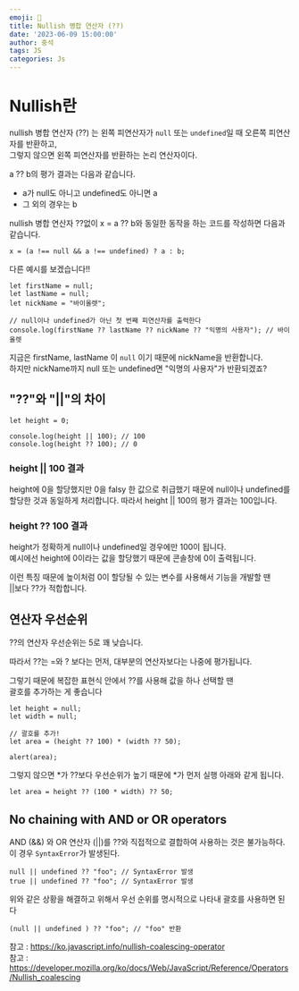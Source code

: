 ```yaml
---
emoji: 📝
title: Nullish 병합 연산자 (??) 
date: '2023-06-09 15:00:00'
author: 중석 
tags: JS 
categories: Js  
---
```


# Nullish란
nullish 병합 연산자 (??) 는 왼쪽 피연산자가 `null` 또는 `undefined`일 때 오른쪽 피연산자를 반환하고,    
그렇지 않으면 왼쪽 피연산자를 반환하는 논리 연산자이다.

a ?? b의 평가 결과는 다음과 같습니다.

+ a가 null도 아니고 undefined도 아니면 a
+ 그 외의 경우는 b

nullish 병합 연산자 ??없이 x = a ?? b와 동일한 동작을 하는 코드를 작성하면 다음과 같습니다.

```
x = (a !== null && a !== undefined) ? a : b;
```

다른 예시를 보겠습니다!! 
```
let firstName = null;
let lastName = null;
let nickName = "바이올렛";

// null이나 undefined가 아닌 첫 번째 피연산자를 출력한다
console.log(firstName ?? lastName ?? nickName ?? "익명의 사용자"); // 바이올렛
``` 

지금은 firstName, lastName 이 `null` 이기 때문에 nickName을 반환합니다.    
하지만 nickName까지 null 또는 undefined면 "익명의 사용자"가 반환되겠죠? 

## "??"와 "||"의 차이 

```
let height = 0;

console.log(height || 100); // 100
console.log(height ?? 100); // 0 
```

### height || 100 결과
height에 0을 할당했지만 0을 falsy 한 값으로 취급했기 때문에 null이나 undefined를    
할당한 것과 동일하게 처리합니다. 따라서 height || 100의 평가 결과는 100입니다.

### height ?? 100 결과
height가 정확하게 null이나 undefined일 경우에만 100이 됩니다.    
예시에선 height에 0이라는 값을 할당했기 때문에 콘솔창에 0이 출력됩니다.

이런 특징 때문에 높이처럼 0이 할당될 수 있는 변수를 사용해서 기능을 개발할 땐    
||보다 ??가 적합합니다.

## 연산자 우선순위

??의 연산자 우선순위는 5로 꽤 낮습니다.

따라서 ??는 =와 ? 보다는 먼저, 대부분의 연산자보다는 나중에 평가됩니다.

그렇기 때문에 복잡한 표현식 안에서 ??를 사용해 값을 하나 선택할 땐    
괄호를 추가하는 게 좋습니다

```
let height = null;
let width = null;

// 괄호를 추가!
let area = (height ?? 100) * (width ?? 50);

alert(area); 
```

그렇지 않으면 *가 ??보다 우선순위가 높기 때문에 *가 먼저 실행 아래와 같게 됩니다.
```
let area = height ?? (100 * width) ?? 50;
``` 

## No chaining with AND or OR operators

AND (&&) 와 OR 연산자 (||)를 ??와 직접적으로 결합하여 사용하는 것은 불가능하다.    
이 경우 `SyntaxError`가 발생된다.

```
null || undefined ?? "foo"; // SyntaxError 발생
true || undefined ?? "foo"; // SyntaxError 발생
``` 

위와 같은 상황을 해결하고 위해서 우선 순위를 명시적으로 나타내 괄호를 사용하면 된다
```
(null || undefined ) ?? "foo"; // "foo" 반환 
```

참고 : <https://ko.javascript.info/nullish-coalescing-operator>   
참고 : <https://developer.mozilla.org/ko/docs/Web/JavaScript/Reference/Operators/Nullish_coalescing>